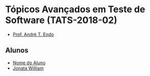 ﻿# Tópicos Avançados em Teste de Software (TATS-2018-02)

- [Prof. André T. Endo](https://github.com/andreendo)

## Alunos

- [Nome do Aluno](https://github.com/NomeDoAluno)
- [Jonata William](https://github.com/jonatawilliam)

